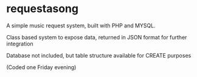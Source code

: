 # requestasong

A simple music request system, built with PHP and MYSQL.

Class based system to expose data, returned in JSON format for further integration

Database not included, but table structure available for CREATE purposes

(Coded one Friday evening)
